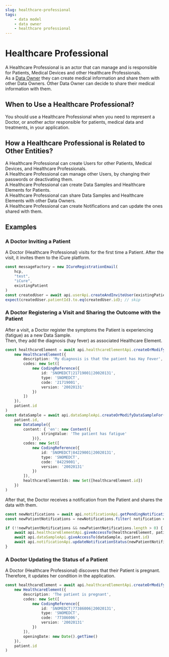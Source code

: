 ```yaml
---
slug: healthcare-professional
tags:
    - data model
    - data owner
    - healthcare professional
---
```

# Healthcare Professional

A Healthcare Professional is an actor that can manage and is responsible for Patients, Medical Devices and other 
Healthcare Professionals.  
As a [Data Owner](/sdks/glossary#data-owner) they can create medical information and share them with other Data Owners.
Other Data Owner can decide to share their medical information with them.

## When to Use a Healthcare Professional?

You should use a Healthcare Professional when you need to represent a Doctor, or another actor responsible for patients,
medical data and treatments, in your application.

## How a Healthcare Professional is Related to Other Entities?

A Healthcare Professional can create Users for other Patients, Medical Devices, and Healthcare Professionals.  
A Healthcare Professional can manage other Users, by changing their passwords or deactivating them.  
A Healthcare Professional can create Data Samples and Healthcare Elements for Patients.  
A Healthcare Professional can share Data Samples and Healthcare Elements with other Data Owners.  
A Healthcare Professional can create Notifications and can update the ones shared with them.

## Examples

### A Doctor Inviting a Patient

A Doctor (Healthcare Professional) visits for the first time a Patient. After the visit, it invites them to the iCure
platform.

<!-- file://code-samples/explanation/doctor-invites-a-patient/index.mts snippet:doctor invites user-->
```typescript
const messageFactory = new ICureRegistrationEmail(
    hcp,
    "test",
    "iCure",
    existingPatient
)
const createdUser = await api.userApi.createAndInviteUser(existingPatient, messageFactory);
expect(createdUser.patientId).to.eq(createdUser.id); // skip
```

### A Doctor Registering a Visit and Sharing the Outcome with the Patient

After a visit, a Doctor register the symptoms the Patient is experiencing (fatigue) as a new Data Sample.  
Then, they add the diagnosis (hay fever) as associated Healthcare Element.

<!-- file://code-samples/explanation/doctor-shares-data-with-patient/index.mts snippet:doctor shares medical data-->
```typescript
const healthcareElement = await api.healthcareElementApi.createOrModifyHealthcareElement(
    new HealthcareElement({
        description: 'My diagnosis is that the patient has Hay Fever',
        codes: new Set([
            new CodingReference({
                id: 'SNOMEDCT|21719001|20020131',
                type: 'SNOMEDCT',
                code: '21719001',
                version: '20020131'
            })
        ])
    }),
    patient.id
)
const dataSample = await api.dataSampleApi.createOrModifyDataSampleFor(
    patient.id,
    new DataSample({
        content: { 'en': new Content({
                stringValue: 'The patient has fatigue'
            })},
        codes: new Set([
            new CodingReference({
                id: 'SNOMEDCT|84229001|20020131',
                type: 'SNOMEDCT',
                code: '84229001',
                version: '20020131'
            })
        ]),
        healthcareElementIds: new Set([healthcareElement.id])
    })
)
```

After that, the Doctor receives a notification from the Patient and shares the data with them.

<!-- file://code-samples/explanation/doctor-shares-data-with-patient/index.mts snippet:doctor receives notification-->
```typescript
const newNotifications = await api.notificationApi.getPendingNotifications();
const newPatientNotifications = newNotifications.filter( notification => notification.type === NotificationTypeEnum.OTHER && notification.responsible === patientUser.patientId);

if (!!newPatientNotifications && newPatientNotifications.length > 0) {
    await api.healthcareElementApi.giveAccessTo(healthcareElement, patient.id)
    await api.dataSampleApi.giveAccessTo(dataSample, patient.id)
    await api.notificationApi.updateNotificationStatus(newPatientNotifications[0], "completed")
}
```

### A Doctor Updating the Status of a Patient

A Doctor (Healthcare Professional) discovers that their Patient is pregnant. Therefore, it updates her condition in the
application.

<!-- file://code-samples/explanation/doctor-creates-he/index.mts snippet:doctor can create HE-->
```typescript
const healthcareElement = await api.healthcareElementApi.createOrModifyHealthcareElement(
    new HealthcareElement({
        description: 'The patient is pregnant',
        codes: new Set([
            new CodingReference({
                id: 'SNOMEDCT|77386006|20020131',
                type: 'SNOMEDCT',
                code: '77386006',
                version: '20020131'
            })
        ]),
        openingDate: new Date().getTime()
    }),
    patient.id
)
```




